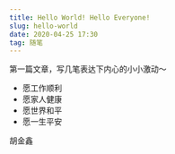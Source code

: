 ```yaml
---
title: Hello World! Hello Everyone!
slug: hello-world
date: 2020-04-25 17:30
tag: 随笔
---
```


第一篇文章，写几笔表达下内心的小小激动～

* 愿工作顺利
* 愿家人健康
* 愿世界和平
* 愿一生平安

胡金鑫
